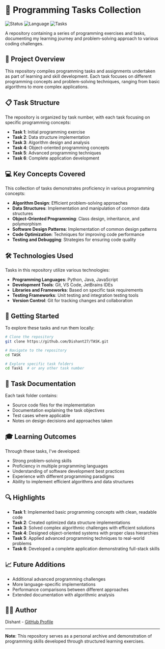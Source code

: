 # 📘 Programming Tasks Collection

![Status](https://img.shields.io/badge/Status-Completed-success?style=for-the-badge)
![Language](https://img.shields.io/badge/Language-Multiple-blue?style=for-the-badge)
![Tasks](https://img.shields.io/badge/Tasks-6%2B-orange?style=for-the-badge)

A repository containing a series of programming exercises and tasks, documenting my learning journey and problem-solving approach to various coding challenges.

## 🎯 Project Overview

This repository compiles programming tasks and assignments undertaken as part of learning and skill development. Each task focuses on different programming concepts and problem-solving techniques, ranging from basic algorithms to more complex applications.

## 📋 Task Structure

The repository is organized by task number, with each task focusing on specific programming concepts:

- **Task 1**: Initial programming exercise
- **Task 2**: Data structure implementation
- **Task 3**: Algorithm design and analysis
- **Task 4**: Object-oriented programming concepts
- **Task 5**: Advanced programming techniques
- **Task 6**: Complete application development

## 💻 Key Concepts Covered

This collection of tasks demonstrates proficiency in various programming concepts:

- **Algorithm Design**: Efficient problem-solving approaches
- **Data Structures**: Implementation and manipulation of common data structures
- **Object-Oriented Programming**: Class design, inheritance, and polymorphism
- **Software Design Patterns**: Implementation of common design patterns
- **Code Optimization**: Techniques for improving code performance
- **Testing and Debugging**: Strategies for ensuring code quality

## 🛠️ Technologies Used

Tasks in this repository utilize various technologies:

- **Programming Languages**: Python, Java, JavaScript
- **Development Tools**: Git, VS Code, JetBrains IDEs
- **Libraries and Frameworks**: Based on specific task requirements
- **Testing Frameworks**: Unit testing and integration testing tools
- **Version Control**: Git for tracking changes and collaboration

## 🚀 Getting Started

To explore these tasks and run them locally:

```bash
# Clone the repository
git clone https://github.com/Dishant27/TASK.git

# Navigate to the repository
cd TASK

# Explore specific task folders
cd Task1  # or any other task number
```

## 📝 Task Documentation

Each task folder contains:

- Source code files for the implementation
- Documentation explaining the task objectives
- Test cases where applicable
- Notes on design decisions and approaches taken

## 🎓 Learning Outcomes

Through these tasks, I've developed:

- Strong problem-solving skills
- Proficiency in multiple programming languages
- Understanding of software development best practices
- Experience with different programming paradigms
- Ability to implement efficient algorithms and data structures

## 🔍 Highlights

- **Task 1**: Implemented basic programming concepts with clean, readable code
- **Task 2**: Created optimized data structure implementations
- **Task 3**: Solved complex algorithmic challenges with efficient solutions
- **Task 4**: Designed object-oriented systems with proper class hierarchies
- **Task 5**: Applied advanced programming techniques to real-world problems
- **Task 6**: Developed a complete application demonstrating full-stack skills

## 📈 Future Additions

- Additional advanced programming challenges
- More language-specific implementations
- Performance comparisons between different approaches
- Extended documentation with algorithmic analysis

## 👨‍💻 Author

Dishant - [GitHub Profile](https://github.com/Dishant27)

---

**Note**: This repository serves as a personal archive and demonstration of programming skills developed through structured learning exercises.